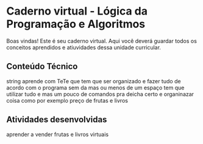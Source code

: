 # Caderno virtual - Lógica da Programação e Algoritmos
Boas vindas! Este é seu caderno virtual. Aqui você deverá guardar todos os conceitos aprendidos e atiuvidades dessa unidade curricular. 


## Conteúdo Técnico
string aprende com TeTe que tem que ser organizado e fazer tudo de acordo com o programa sem da mas ou menos de um espaço tem que utilizar tudo e mas um pouco de comandos pra deicha certo e organinazar coisa como por exemplo preço de frutas e livros 


## Atividades desenvolvidas
aprender a vender frutas e livros virtuais

